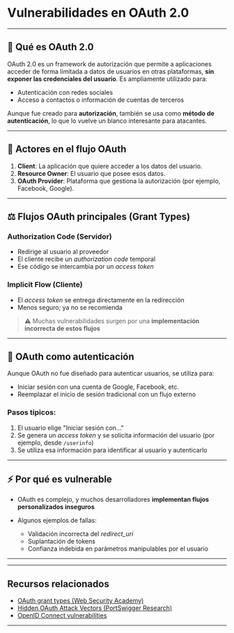 # Vulnerabilidades en OAuth 2.0

---

## 🔐 Qué es OAuth 2.0

OAuth 2.0 es un framework de autorización que permite a aplicaciones acceder de forma limitada a datos de usuarios en otras plataformas, **sin exponer las credenciales del usuario**. Es ampliamente utilizado para:

* Autenticación con redes sociales
* Acceso a contactos o información de cuentas de terceros

Aunque fue creado para **autorización**, también se usa como **método de autenticación**, lo que lo vuelve un blanco interesante para atacantes.

---

## 🤷 Actores en el flujo OAuth

1. **Client**: La aplicación que quiere acceder a los datos del usuario.
2. **Resource Owner**: El usuario que posee esos datos.
3. **OAuth Provider**: Plataforma que gestiona la autorización (por ejemplo, Facebook, Google).

---

## ⚖️ Flujos OAuth principales (Grant Types)

### Authorization Code (Servidor)

* Redirige al usuario al proveedor
* El cliente recibe un *authorization code* temporal
* Ese código se intercambia por un *access token*

### Implicit Flow (Cliente)

* El *access token* se entrega directamente en la redirección
* Menos seguro; ya no se recomienda

> ⚠️ Muchas vulnerabilidades surgen por una **implementación incorrecta de estos flujos**

---

## 🔑 OAuth como autenticación

Aunque OAuth no fue diseñado para autenticar usuarios, se utiliza para:

* Iniciar sesión con una cuenta de Google, Facebook, etc.
* Reemplazar el inicio de sesión tradicional con un flujo externo

### Pasos típicos:

1. El usuario elige "Iniciar sesión con..."
2. Se genera un *access token* y se solicita información del usuario (por ejemplo, desde `/userinfo`)
3. Se utiliza esa información para identificar al usuario y autenticarlo

---

## ⚡️ Por qué es vulnerable

* OAuth es complejo, y muchos desarrolladores **implementan flujos personalizados inseguros**
* Algunos ejemplos de fallas:

  * Validación incorrecta del *redirect\_uri*
  * Suplantación de tokens
  * Confianza indebida en parámetros manipulables por el usuario

---

---

## Recursos relacionados

* [OAuth grant types (Web Security Academy)](https://portswigger.net/web-security/oauth/grant-types)
* [Hidden OAuth Attack Vectors (PortSwigger Research)](https://portswigger.net/research/hidden-oauth-attack-vectors)
* [OpenID Connect vulnerabilities](https://portswigger.net/web-security/oauth/openid#openid-connect-vulnerabilities)

---
